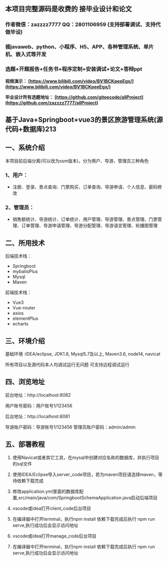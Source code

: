 ## 本项目完整源码是收费的  接毕业设计和论文

### 作者微信：zazzzz7777 QQ：2801106959 (支持部署调试、支持代做毕设)

### 接javaweb、python、小程序、H5、APP、各种管理系统、单片机、嵌入式等开发

### 选题+开题报告+任务书+程序定制+安装调试+论文+答辩ppt

**视频演示：
[https://www.bilibili.com/video/BV1BCKpeeEgx/](https://www.bilibili.com/video/BV1BCKpeeEgx/)**

**毕业设计所有选题地址：
[https://github.com/giteecode/allProject](https://github.com/zazzzz7777/allProject)**

## 基于Java+Springboot+vue3的景区旅游管理系统(源代码+数据库)213

## 一、系统介绍
本项目前后端分离(可以改为ssm版本)，分为用户、导游、管理员三种角色
### 1、用户：
- 注册、登录、景点查询、门票购买、订单查询、导游申请、个人信息、密码修改
### 2、管理员：
- 销售额统计、导游统计、订单统计、用户管理、导游管理、景点管理、门票管理、订单管理、导游申请管理、导游分配管理、导游语言管理、轮播图管理
## 二、所用技术
后端技术栈：
- Springboot
- mybatisPlus
- Mysql
- Maven

前端技术栈：
- Vue3
- Vue-router
- axios
- elementPlus
- echarts

## 三、环境介绍
基础环境 :IDEA/eclipse, JDK1.8, Mysql5.7及以上, Maven3.6, node14, navicat

所有项目以及源代码本人均调试运行无问题 可支持远程调试运行

## 四、浏览地址
前台地址：http://localhost:8082

用户账号密码：用户账号1/123456

后台地址：http://localhost:8081

导游账户密码：导游账号1/123456
管理员账户密码：admin/admin


## 五、部署教程
1. 使用Navicat或者其它工具，在mysql中创建对应名称的数据库，并执行项目的sql文件

2. 使用IDEA/Eclipse导入server_code项目，若为maven项目请选择maven，等待依赖下载完成

3. 修改application.yml里面的数据库配置,src/main/java/com/SpringbootSchemaApplication.java启动后端项目

4. vscode或idea打开client_code后台项目

5. 在编译器中打开terminal，执行npm install 依赖下载完成后执行 npm run serve,执行成功后会显示访问地址

6. vscode或idea打开manage_code后台项目

7. 在编译器中打开terminal，执行npm install 依赖下载完成后执行 npm run serve,执行成功后会显示访问地址
